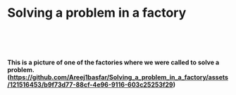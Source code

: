 # Solving a problem in a factory<br><br><br>

#### This is a picture of one of the factories where we were called to solve a problem.<br>(https://github.com/Areej1basfar/Solving_a_problem_in_a_factory/assets/121516453/b9f73d77-88cf-4e96-9116-603c25253f29)

